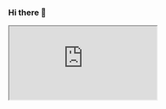 ### Hi there 👋

<iframe src="https://freddywordingham.github.io/FreddyWordingham/index.html"></iframe>
